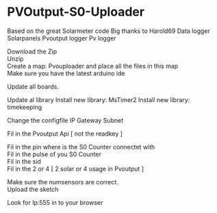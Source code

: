 # PVOutput-S0-Uploader
Based on the great Solarmeter code Big thanks to Harold69
Data logger Solarpanels Pvoutput logger Pv logger


Download the Zip <br>
Unzip <br>
Create a map: Pvouploader and place all the files in this map<br>
Make sure you have the latest arduino ide<br>

Update all boards.<br>

Update al library
Install new library: MsTimer2
Install new library: timekeeping

Change the configfile
IP
Gateway
Subnet

Fil in the Pvoutput Api [ not the readkey ]

Fil in the pin where is the S0 Counter connectet with<br>
Fil in the pulse of you S0 Counter<br>
Fil in the sid<br>
Fil in the 2 or 4 [ 2 solar or 4 usage in Pvoutput ]<br>

Make sure the numsensors are correct.<br>
Upload the sketch<br>

Look for Ip:555 in to your browser<br>
